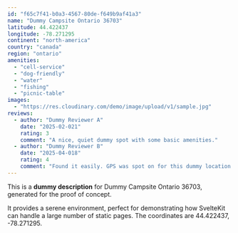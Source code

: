 ```yaml
---
id: "f65c7f41-b0a3-4567-80de-f649b9af41a3"
name: "Dummy Campsite Ontario 36703"
latitude: 44.422437
longitude: -78.271295
continent: "north-america"
country: "canada"
region: "ontario"
amenities:
  - "cell-service"
  - "dog-friendly"
  - "water"
  - "fishing"
  - "picnic-table"
images:
  - "https://res.cloudinary.com/demo/image/upload/v1/sample.jpg"
reviews:
  - author: "Dummy Reviewer A"
    date: "2025-02-021"
    rating: 3
    comment: "A nice, quiet dummy spot with some basic amenities."
  - author: "Dummy Reviewer B"
    date: "2025-04-018"
    rating: 4
    comment: "Found it easily. GPS was spot on for this dummy location."
---
```


This is a **dummy description** for Dummy Campsite Ontario 36703, generated for the proof of concept.

It provides a serene environment, perfect for demonstrating how SvelteKit can handle a large number of static pages. The coordinates are 44.422437, -78.271295.
